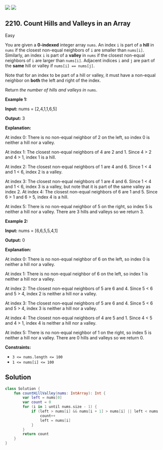 [![](https://img.shields.io/github/stars/javadev/LeetCode-in-Kotlin?label=Stars&style=flat-square)](https://github.com/javadev/LeetCode-in-Kotlin)
[![](https://img.shields.io/github/forks/javadev/LeetCode-in-Kotlin?label=Fork%20me%20on%20GitHub%20&style=flat-square)](https://github.com/javadev/LeetCode-in-Kotlin/fork)

## 2210\. Count Hills and Valleys in an Array

Easy

You are given a **0-indexed** integer array `nums`. An index `i` is part of a **hill** in `nums` if the closest non-equal neighbors of `i` are smaller than `nums[i]`. Similarly, an index `i` is part of a **valley** in `nums` if the closest non-equal neighbors of `i` are larger than `nums[i]`. Adjacent indices `i` and `j` are part of the **same** hill or valley if `nums[i] == nums[j]`.

Note that for an index to be part of a hill or valley, it must have a non-equal neighbor on **both** the left and right of the index.

Return _the number of hills and valleys in_ `nums`.

**Example 1:**

**Input:** nums = [2,4,1,1,6,5]

**Output:** 3

**Explanation:** 

At index 0: There is no non-equal neighbor of 2 on the left, so index 0 is neither a hill nor a valley. 

At index 1: The closest non-equal neighbors of 4 are 2 and 1. Since 4 > 2 and 4 > 1, index 1 is a hill. 

At index 2: The closest non-equal neighbors of 1 are 4 and 6. Since 1 < 4 and 1 < 6, index 2 is a valley. 

At index 3: The closest non-equal neighbors of 1 are 4 and 6. Since 1 < 4 and 1 < 6, index 3 is a valley, but note that it is part of the same valley as index 2. At index 4: The closest non-equal neighbors of 6 are 1 and 5. Since 6 > 1 and 6 > 5, index 4 is a hill. 

At index 5: There is no non-equal neighbor of 5 on the right, so index 5 is neither a hill nor a valley. There are 3 hills and valleys so we return 3.

**Example 2:**

**Input:** nums = [6,6,5,5,4,1]

**Output:** 0

**Explanation:** 

At index 0: There is no non-equal neighbor of 6 on the left, so index 0 is neither a hill nor a valley. 

At index 1: There is no non-equal neighbor of 6 on the left, so index 1 is neither a hill nor a valley. 

At index 2: The closest non-equal neighbors of 5 are 6 and 4. Since 5 < 6 and 5 > 4, index 2 is neither a hill nor a valley. 

At index 3: The closest non-equal neighbors of 5 are 6 and 4. Since 5 < 6 and 5 > 4, index 3 is neither a hill nor a valley. 

At index 4: The closest non-equal neighbors of 4 are 5 and 1. Since 4 < 5 and 4 > 1, index 4 is neither a hill nor a valley. 

At index 5: There is no non-equal neighbor of 1 on the right, so index 5 is neither a hill nor a valley. There are 0 hills and valleys so we return 0.

**Constraints:**

*   `3 <= nums.length <= 100`
*   `1 <= nums[i] <= 100`

## Solution

```kotlin
class Solution {
    fun countHillValley(nums: IntArray): Int {
        var left = nums[0]
        var count = 0
        for (i in 1 until nums.size - 1) {
            if (left > nums[i] && nums[i + 1] > nums[i] || left < nums[i] && nums[i + 1] < nums[i]) {
                count++
                left = nums[i]
            }
        }
        return count
    }
}
```